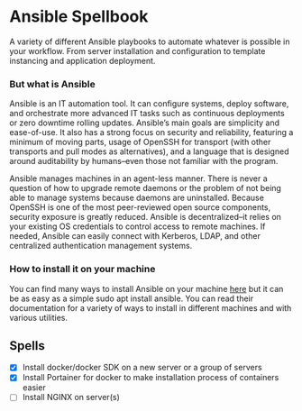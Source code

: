 # Ansible Spellbook
A variety of different Ansible playbooks to automate whatever is possible in your workflow. From server installation and configuration to template instancing and application deployment.

### __But what is Ansible__
Ansible is an IT automation tool. It can configure systems, deploy software, and orchestrate more advanced IT tasks such as continuous deployments or zero downtime rolling updates. Ansible’s main goals are simplicity and ease-of-use. It also has a strong focus on security and reliability, featuring a minimum of moving parts, usage of OpenSSH for transport (with other transports and pull modes as alternatives), and a language that is designed around auditability by humans–even those not familiar with the program.

Ansible manages machines in an agent-less manner. There is never a question of how to upgrade remote daemons or the problem of not being able to manage systems because daemons are uninstalled. Because OpenSSH is one of the most peer-reviewed open source components, security exposure is greatly reduced. Ansible is decentralized–it relies on your existing OS credentials to control access to remote machines. If needed, Ansible can easily connect with Kerberos, LDAP, and other centralized authentication management systems.

### __How to install it on your machine__
You can find many ways to install Ansible on your machine [here](https://docs.ansible.com/ansible/latest/installation_guide/intro_installation.html#installing-the-ansible-community-package) but it can be as easy as a simple sudo apt install ansible. You can read their documentation for a variety of ways to install in different machines and with various utilities.

## Spells
- [x] Install docker/docker SDK on a new server or a group of servers
- [x] Install Portainer for docker to make installation process of containers easier
- [ ] Install NGINX on server(s)
